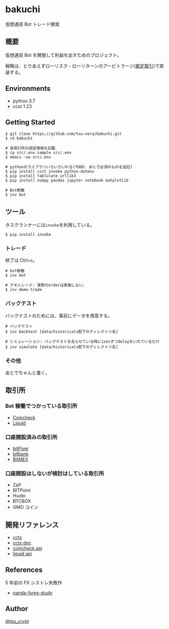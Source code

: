 # bakuchi

仮想通貨 Bot トレード開発

## 概要

仮想通貨 Bot を開発して利益を出すためのプロジェクト。

戦略は、とりあえずローリスク・ローリターンのアービトラージ([裁定取引](https://ja.wikipedia.org/wiki/%E8%A3%81%E5%AE%9A%E5%8F%96%E5%BC%95))で実装する。

## Environments

- python 3.7
- ccxt 1.23

## Getting Started

```
$ git clone https://github.com/tsu-nera/bakuchi.git
$ cd bakuchi

# 各取引所の認証情報を記載
$ cp src/.env.sample src/.env
$ emacs -nw src/.env

# pythonのライブラリいろいろいれる(TODO: あとで必須のものを追記)
$ pip install ccxt invoke python-dotenv
$ pip install tablulate urllib3
$ pip install numpy pandas jupyter notebook matplotlib

# Bot稼働
$ inv bot
```

## ツール

タスクランナーには`invoke`を利用している。

```
$ pip install invoke
```

### トレード

終了は Ctrl+c。

```
# bot稼働
$ inv bot

# デモトレード: 実際のorderは実施しない。
$ inv demo-trade
```

### バックテスト

バックテストのためには、事前にデータを用意する。

```
# バックテスト
$ inv backtest [data/historicals配下のディレクトリ名]

# シミュレーション: バックテストを走らせている時に1secずつdelayをいれているだけ
$ inv simulate [data/historicals配下のディレクトリ名]
```

### その他

あとでちゃんと書く。

## 取引所

### Bot 稼働でつかっている取引所

- [Coincheck](https://coincheck.com/ja/)
- [Liquid](https://www.liquid.com/ja/)

### 口座開設済みの取引所

- [bitFlyer](https://bitflyer.com/ja-jp/)
- [bitbank](https://bitbank.cc/)
- [BitMEX](https://www.bitmex.com/)

### 口座開設はしないが検討はしている取引所

- Zaif
- BITPoint
- Huobi
- BTCBOX
- GMO コイン

## 開発リファレンス

- [cctx](https://github.com/ccxt/ccxt)
- [cctx doc](https://github.com/ccxt/ccxt/wiki)
- [coincheck api](https://coincheck.com/ja/documents/exchange/api)
- [liquid api](https://developers.liquid.com)

## References

5 年前の FX シストレ失敗作

- [oanda-forex-study](https://github.com/tsu-nera/oanda-forex-study)

## Author

[@tsu_crypt](https://twitter.com/tsu_crypt)
